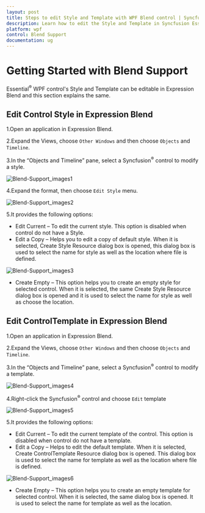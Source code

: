```yaml
---
layout: post
title: Steps to edit Style and Template with WPF Blend control | Syncfusion
description: Learn how to edit the Style and Template in Syncfusion Essential WPF Blend Support control, its elements and more.
platform: wpf
control: Blend Support
documentation: ug
---
```


# Getting Started with Blend Support

Essential<sup>&reg;</sup> WPF control's Style and Template can be editable in Expression Blend and this section explains the same.

## Edit Control Style in Expression Blend

1.Open an application in Expression Blend. 

2.Expand the Views, choose `Other Windows` and then choose `Objects` and `Timeline`.

3.In the “Objects and Timeline” pane, select a Syncfusion<sup>&reg;</sup> control to modify a style.

![Blend-Support_images1](Blend-Support_images/GettingStarted_img1.jpeg)


4.Expand the format, then choose `Edit Style` menu.

![Blend-Support_images2](Blend-Support_images/GettingStarted_img2.jpeg)


5.It provides the following options:

   * Edit Current – To edit the current style. This option is disabled when control do not have a Style.
   * Edit a Copy – Helps you to edit a copy of default style. When it is selected, Create Style Resource dialog box is opened, this dialog box is used to select the name for style as well as the location where file is defined. 

![Blend-Support_images3](Blend-Support_images/GettingStarted_img3.jpeg)


   * Create Empty – This option helps you to create an empty style for selected control. When it is selected, the same Create Style Resource dialog box is opened and it is used to select the name for style as well as choose the location.

## Edit ControlTemplate in Expression Blend

1.Open an application in Expression Blend. 

2.Expand the Views, choose `Other Windows` and then choose `Objects` and `Timeline`.

3.In the “Objects and Timeline” pane, select a Syncfusion<sup>&reg;</sup> control to modify a template.

![Blend-Support_images4](Blend-Support_images/GettingStarted_img4.jpeg)


4.Right-click the Syncfusion<sup>&reg;</sup> control and choose `Edit` template

![Blend-Support_images5](Blend-Support_images/GettingStarted_img5.jpeg)


5.It provides the following options:

* Edit Current – To edit the current template of the control. This option is disabled when control do not have a template.
* Edit a Copy – Helps to edit the default template. When it is selected, Create ControlTemplate Resource dialog box is opened. This dialog box is used to select the name for template as well as the location where file is defined.

![Blend-Support_images6](Blend-Support_images/GettingStarted_img6.jpeg)


* Create Empty – This option helps you to create an empty template for selected control. When it is selected, the same dialog box is opened. It is used to select the name for template as well as the location.

